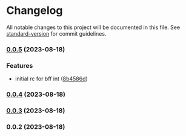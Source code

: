 # Changelog

All notable changes to this project will be documented in this file. See [standard-version](https://github.com/conventional-changelog/standard-version) for commit guidelines.

### [0.0.5](http://psl-tfs-vm2:8082/tfs/DefaultCollection/_git/evat-invoicer-bff-mvc/compare/v0.0.4...v0.0.5) (2023-08-18)


### Features

* initial rc for bff int ([8b4586d](http://psl-tfs-vm2:8082/tfs/DefaultCollection/_git/evat-invoicer-bff-mvc/commit/8b4586d66a15a45b7b1347fb118eaa52fedcce29))

### [0.0.4](http://psl-tfs-vm2:8082/tfs/DefaultCollection/_git/evat-invoicer-bff-mvc/compare/v0.0.3...v0.0.4) (2023-08-18)

### [0.0.3](http://psl-tfs-vm2:8082/tfs/DefaultCollection/_git/evat-invoicer-bff-mvc/compare/v0.0.2...v0.0.3) (2023-08-18)

### 0.0.2 (2023-08-18)
